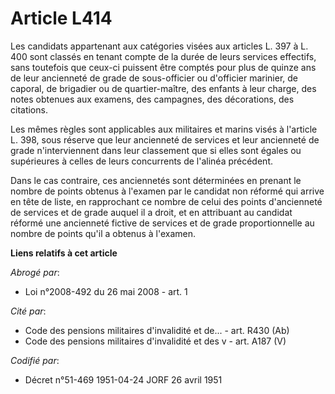 # Article L414

Les candidats appartenant aux catégories visées aux articles L. 397 à L. 400 sont classés en tenant compte de la durée de
leurs services effectifs, sans toutefois que ceux-ci puissent être comptés pour plus de quinze ans de leur ancienneté de
grade de sous-officier ou d'officier marinier, de caporal, de brigadier ou de quartier-maître, des enfants à leur charge, des
notes obtenues aux examens, des campagnes, des décorations, des citations.

Les mêmes règles sont applicables aux militaires et marins visés à l'article L. 398, sous réserve que leur ancienneté de
services et leur ancienneté de grade n'interviennent dans leur classement que si elles sont égales ou supérieures à celles de
leurs concurrents de l'alinéa précédent.

Dans le cas contraire, ces anciennetés sont déterminées en prenant le nombre de points obtenus à l'examen par le candidat non
réformé qui arrive en tête de liste, en rapprochant ce nombre de celui des points d'ancienneté de services et de grade auquel
il a droit, et en attribuant au candidat réformé une ancienneté fictive de services et de grade proportionnelle au nombre de
points qu'il a obtenus à l'examen.

**Liens relatifs à cet article**

_Abrogé par_:

  - Loi n°2008-492 du 26 mai 2008 - art. 1

_Cité par_:

  - Code des pensions militaires d'invalidité et de... - art. R430 (Ab)
  - Code des pensions militaires d'invalidité et des v - art. A187 (V)

_Codifié par_:

  - Décret n°51-469 1951-04-24 JORF 26 avril 1951
